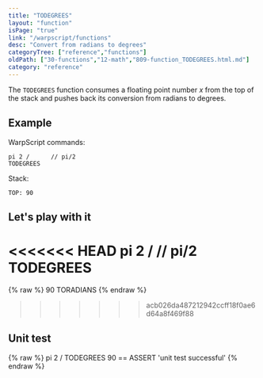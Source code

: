 ```yaml
---
title: "TODEGREES"
layout: "function"
isPage: "true"
link: "/warpscript/functions"
desc: "Convert from radians to degrees"
categoryTree: ["reference","functions"]
oldPath: ["30-functions","12-math","809-function_TODEGREES.html.md"]
category: "reference"
---
```

 

The `TODEGREES` function consumes a floating point number *x* from the top of the stack and pushes back its conversion from radians to degrees.


## Example ##

WarpScript commands:

    pi 2 /      // pi/2
    TODEGREES

Stack: 

    TOP: 90

## Let's play with it ##

<<<<<<< HEAD
<warp10-warpscript-widget>
pi 2 /      // pi/2
TODEGREES
</warp10-warpscript-widget>    
=======
{% raw %}
<warp10-warpscript-widget backend="{{backend}}"  exec-endpoint="{{execEndpoint}}">90
TORADIANS
</warp10-warpscript-widget>
{% endraw %}    
>>>>>>> acb026da487212942ccff18f0ae6d64a8f469f88


## Unit test ##

{% raw %}
<warp10-warpscript-widget backend="{{backend}}"  exec-endpoint="{{execEndpoint}}">pi 2 / 
TODEGREES
90
== ASSERT
'unit test successful'
</warp10-warpscript-widget>
{% endraw %}        
